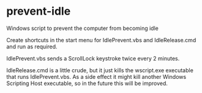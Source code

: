 # prevent-idle
Windows script to prevent the computer from becoming idle

Create shortcuts in the start menu for IdlePrevent.vbs and IdleRelease.cmd and run as required.

IdlePrevent.vbs sends a ScrollLock keystroke twice every 2 minutes.

IdleRelease.cmd is a little crude, but it just kills the wscript.exe executable that runs IdlePrevent.vbs. As a side effect it might kill another Windows Scripting Host executable, so in the future this will be improved.
